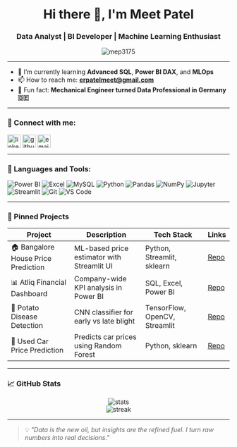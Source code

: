 <h1 align="center">Hi there 👋, I'm Meet Patel</h1>
<h3 align="center">Data Analyst | BI Developer | Machine Learning Enthusiast</h3>

<p align="center">
  <img src="https://komarev.com/ghpvc/?username=mep3175&label=Profile%20views&color=0e75b6&style=flat" alt="mep3175" />
</p>

---

- 🌱 I’m currently learning **Advanced SQL**, **Power BI DAX**, and **MLOps**
- 📫 How to reach me: **erpatelmeet@gmail.com**
- 🧠 Fun fact: **Mechanical Engineer turned Data Professional in Germany 🇩🇪**

---

### 🤝 Connect with me:

<p align="left">
  <a href="https://www.linkedin.com/in/erpatelmeet/" target="blank"><img align="center" src="https://img.icons8.com/fluency/48/linkedin.png" alt="linkedin" height="30" width="30" /></a>
  <a href="https://github.com/mep3175" target="blank"><img align="center" src="https://img.icons8.com/ios-glyphs/30/github.png" alt="github" height="30" width="30" /></a>
  <a href="mailto:erpatelmeet@gmail.com" target="blank"><img align="center" src="https://img.icons8.com/color/48/gmail-new.png" alt="email" height="30" width="30" /></a>
</p>

---

### 🧰 Languages and Tools:

<p align="left">
  <img src="https://img.icons8.com/color/48/microsoft-power-bi.png" alt="Power BI"/>
  <img src="https://img.icons8.com/color/48/microsoft-excel-2019--v1.png" alt="Excel"/>
  <img src="https://img.icons8.com/color/48/mysql-logo.png" alt="MySQL"/>
  <img src="https://img.icons8.com/fluency/48/python.png" alt="Python"/>
  <img src="https://img.icons8.com/color/48/pandas.png" alt="Pandas"/>
  <img src="https://img.icons8.com/color/48/numpy.png" alt="NumPy"/>
  <img src="https://img.icons8.com/color/48/jupyter.png" alt="Jupyter"/>
  <img src="https://img.icons8.com/color/48/streamlit.png" alt="Streamlit"/>
  <img src="https://img.icons8.com/color/48/git.png" alt="Git"/>
  <img src="https://img.icons8.com/color/48/visual-studio-code-2019.png" alt="VS Code"/>
</p>

---

### 📌 Pinned Projects

| Project | Description | Tech Stack | Links |
|--------|-------------|------------|-------|
| 🏠 Bangalore House Price Prediction | ML-based price estimator with Streamlit UI | Python, Streamlit, sklearn | [Repo](https://github.com/mep3175/bangalore-house-price-prediction) |
| 📊 Atliq Financial Dashboard | Company-wide KPI analysis in Power BI | SQL, Excel, Power BI | [Repo](https://github.com/mep3175/Atliq-Financial-Analysis) |
| 🌿 Potato Disease Detection | CNN classifier for early vs late blight | TensorFlow, OpenCV, Streamlit | [Repo](https://github.com/mep3175/potato-leaf-disease-detection) |
| 🚗 Used Car Price Prediction | Predicts car prices using Random Forest | Python, sklearn | [Repo](https://github.com/mep3175/used-car-price-prediction) |

---

### 📈 GitHub Stats

<p align="center">
  <img src="https://github-readme-stats.vercel.app/api?username=mep3175&show_icons=true&theme=dark" alt="stats"/>
  <br />
  <img src="https://github-readme-streak-stats.herokuapp.com/?user=mep3175&theme=dark" alt="streak"/>
</p>

---

> 💡 *"Data is the new oil, but insights are the refined fuel. I turn raw numbers into real decisions."*
